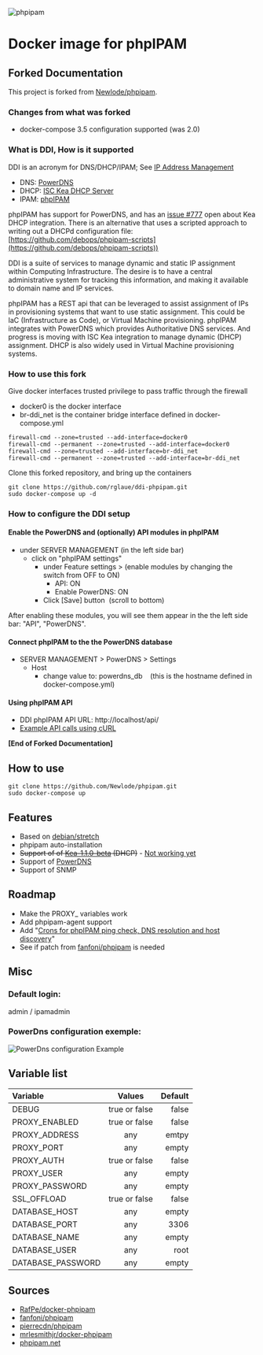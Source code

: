 ![phpipam](https://raw.githubusercontent.com/PierrickV/phpipam/master/images/logo.png "Phpipam.net logo")

# Docker image for phpIPAM

## Forked Documentation

This project is	forked from [Newlode/phpipam](https://github.com/Newlode/phpipam).

### Changes from what was forked

* docker-compose 3.5 configuration supported (was 2.0)

### What is DDI, How is it supported

DDI is an acronym for DNS/DHCP/IPAM; See [IP Address Management](https://en.wikipedia.org/wiki/IP_Address_Management)
* DNS: [PowerDNS](https://www.powerdns.com/)
* DHCP: [ISC Kea DHCP Server](https://www.isc.org/kea/)
* IPAM: [phpIPAM](https://phpipam.net/)

phpIPAM has support for PowerDNS, and has an
[issue #777](https://github.com/phpipam/phpipam/issues/777)
open about Kea DHCP integration.
There is an alternative that uses a scripted approach to writing out a DHCPd
configuration file: [https://github.com/debops/phpipam-scripts](https://github.com/debops/phpipam-scripts))


DDI is a suite of services to manage dynamic and static IP assignment within
Computing Infrastructure. The desire is to have a central administrative
system for tracking this information, and making it available to domain name
and IP services.

phpIPAM has a REST api that can be leveraged to assist assignment of IPs in
provisioning systems that want to use static assignment. This could be IaC
(Infrastructure as Code), or Virtual Machine provisioning. phpIPAM integrates
with PowerDNS which provides Authoritative DNS services. And progress is
moving with ISC Kea integration to manage dynamic (DHCP) assignment. DHCP is
also widely used in Virtual Machine provisioning systems.

### How to use this fork 
Give docker interfaces trusted privilege to pass traffic through the firewall
* docker0 is the docker interface
* br-ddi_net is the container bridge interface defined in docker-compose.yml
```
firewall-cmd --zone=trusted --add-interface=docker0   
firewall-cmd --permanent --zone=trusted --add-interface=docker0
firewall-cmd --zone=trusted --add-interface=br-ddi_net
firewall-cmd --permanent --zone=trusted --add-interface=br-ddi_net
```
Clone this forked repository, and bring up the containers
```
git clone https://github.com/rglaue/ddi-phpipam.git
sudo docker-compose up -d
```

### How to configure the DDI setup

#### Enable the PowerDNS and (optionally) API modules in phpIPAM

- under SERVER MANAGEMENT (in the left side bar)
  - click on "phpIPAM settings"
    - under Feature settings > (enable modules by changing the switch from OFF to ON)
      - API: ON
      - Enable PowerDNS: ON
    - Click [Save] button  (scroll to bottom)

After enabling these modules, you will see them appear in the the left side bar: "API", "PowerDNS".

#### Connect phpIPAM to the the PowerDNS database

- SERVER MANAGEMENT > PowerDNS > Settings
  - Host
    - change value to: powerdns_db    (this is the hostname defined in docker-compose.yml)

#### Using phpIPAM API

- DDI phpIPAM API URL: http://localhost/api/
- [Example API calls using cURL](https://phpipam.net/news/api_example_curl/)



**[End of Forked Documentation]**

## How to use

```
git clone https://github.com/Newlode/phpipam.git
sudo docker-compose up
```

## Features
* Based on [debian/stretch](https://hub.docker.com/_/debian/)
* phpipam auto-installation
* ~~Support of of [Kea-1.1.0-beta](http://kea.isc.org/wiki) (DHCP)~~ - [Not working yet](https://github.com/phpipam/phpipam/issues/777)
* Support of [PowerDNS](https://www.powerdns.com/)
* Support of SNMP

## Roadmap
* Make the PROXY_ variables work
* Add phpipam-agent support
* Add "[Crons for phpIPAM ping check, DNS resolution and host discovery](https://github.com/phpipam/phpipam/issues/762)"
* See if patch from [fanfoni/phpipam](https://bitbucket.org/thiagofanfoni/phpipam/commits/4a96bc18b6b337e1cbffff9794a515e6b72eb780?at=master) is needed

## Misc

### Default login:
admin / ipamadmin

### PowerDns configuration exemple:
![PowerDns configuration Example](https://raw.githubusercontent.com/PierrickV/phpipam/master/images/powerdns_conf.png)

## Variable list

| Variable         | Values        | Default |
| :----------------|:-------------:|--------:|
| DEBUG            | true or false | false   |
| PROXY_ENABLED    | true or false | false   |
| PROXY_ADDRESS    | any           | emtpy   |
| PROXY_PORT       | any           | empty   |
| PROXY_AUTH       | true or false | false   |
| PROXY_USER       | any           | empty   |
| PROXY_PASSWORD   | any           | empty   |
| SSL_OFFLOAD      | true or false | false   |
| DATABASE_HOST    | any           | empty   |
| DATABASE_PORT    | any           | 3306    |
| DATABASE_NAME     | any           | empty   |
| DATABASE_USER    | any           | root    |
| DATABASE_PASSWORD | any           | empty   |

## Sources

* [RafPe/docker-phpipam](https://github.com/RafPe/docker-phpipam)
* [fanfoni/phpipam](https://bitbucket.org/thiagofanfoni/phpipam)
* [pierrecdn/phpipam](https://github.com/pierrecdn/phpipam)
* [mrlesmithjr/docker-phpipam](mrlesmithjr/docker-phpipam)
* [phpipam.net](http://phpipam.net)
